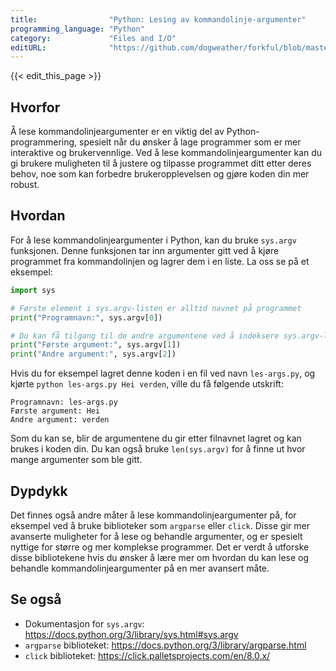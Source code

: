 ```yaml
---
title:                "Python: Lesing av kommandolinje-argumenter"
programming_language: "Python"
category:             "Files and I/O"
editURL:              "https://github.com/dogweather/forkful/blob/master/content/no/python/reading-command-line-arguments.md"
---
```


{{< edit_this_page >}}

## Hvorfor

Å lese kommandolinjeargumenter er en viktig del av Python-programmering, spesielt når du ønsker å lage programmer som er mer interaktive og brukervennlige. Ved å lese kommandolinjeargumenter kan du gi brukere muligheten til å justere og tilpasse programmet ditt etter deres behov, noe som kan forbedre brukeropplevelsen og gjøre koden din mer robust.

## Hvordan

For å lese kommandolinjeargumenter i Python, kan du bruke `sys.argv` funksjonen. Denne funksjonen tar inn argumenter gitt ved å kjøre programmet fra kommandolinjen og lagrer dem i en liste. La oss se på et eksempel:

```Python
import sys

# Første element i sys.argv-listen er alltid navnet på programmet
print("Programnavn:", sys.argv[0])

# Du kan få tilgang til de andre argumentene ved å indeksere sys.argv-listen
print("Første argument:", sys.argv[1])
print("Andre argument:", sys.argv[2])
```

Hvis du for eksempel lagret denne koden i en fil ved navn `les-args.py`, og kjørte `python les-args.py Hei verden`, ville du få følgende utskrift:

```
Programnavn: les-args.py
Første argument: Hei
Andre argument: verden
```

Som du kan se, blir de argumentene du gir etter filnavnet lagret og kan brukes i koden din. Du kan også bruke `len(sys.argv)` for å finne ut hvor mange argumenter som ble gitt.

## Dypdykk

Det finnes også andre måter å lese kommandolinjeargumenter på, for eksempel ved å bruke biblioteker som `argparse` eller `click`. Disse gir mer avanserte muligheter for å lese og behandle argumenter, og er spesielt nyttige for større og mer komplekse programmer. Det er verdt å utforske disse bibliotekene hvis du ønsker å lære mer om hvordan du kan lese og behandle kommandolinjeargumenter på en mer avansert måte.

## Se også

- Dokumentasjon for `sys.argv`: https://docs.python.org/3/library/sys.html#sys.argv
- `argparse` biblioteket: https://docs.python.org/3/library/argparse.html
- `click` biblioteket: https://click.palletsprojects.com/en/8.0.x/